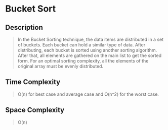 # Bucket Sort

## Description
> In the Bucket Sorting technique, the data items are distributed in a set of buckets. Each bucket can hold a similar type of data. After distributing, each bucket is sorted using another sorting algorithm. After that, all elements are gathered on the main list to get the sorted form. For an optimal sorting complexity, all the elements of the original array must be evenly distributed.

## Time Complexity
> O(n) for best case and average case and O(n^2) for the worst case.

## Space Complexity
> O(n)
